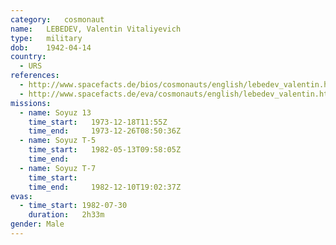 ```yaml
---
category:	cosmonaut
name:	LEBEDEV, Valentin Vitaliyevich
type:	military
dob:	1942-04-14
country:
  - URS
references:
  - http://www.spacefacts.de/bios/cosmonauts/english/lebedev_valentin.htm
  - http://www.spacefacts.de/eva/cosmonauts/english/lebedev_valentin.htm
missions:
  - name: Soyuz 13
    time_start:   1973-12-18T11:55Z
    time_end:     1973-12-26T08:50:36Z
  - name: Soyuz T-5
    time_start:   1982-05-13T09:58:05Z
    time_end:     
  - name: Soyuz T-7
    time_start:   
    time_end:     1982-12-10T19:02:37Z
evas:
  - time_start: 1982-07-30
    duration:   2h33m
gender:	Male
---
```

